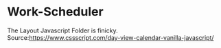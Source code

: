 # Work-Scheduler

The Layout Javascript Folder is finicky. 
 Source:https://www.cssscript.com/day-view-calendar-vanilla-javascript/
